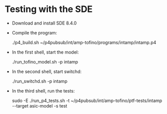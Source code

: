 # Testing with the SDE

- Download and install SDE 8.4.0
- Compile the program:

    ./p4_build.sh ~/p4pubsub/int/amp-tofino/programs/intamp/intamp.p4

- In the first shell, start the model:

    ./run_tofino_model.sh -p intamp

- In the second shell, start switchd:

    ./run_switchd.sh -p intamp

- In the third shell, run the tests:

     sudo -E ./run_p4_tests.sh -t ~/p4pubsub/int/amp-tofino/ptf-tests/intamp --target asic-model -s test

